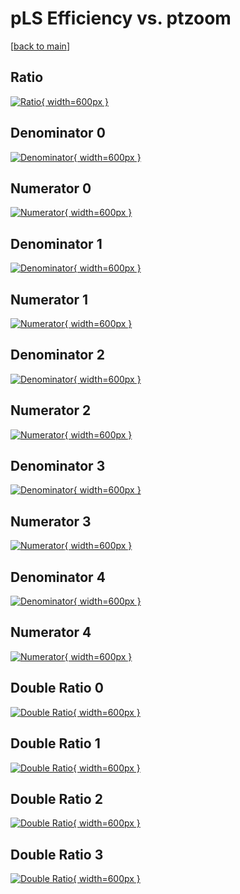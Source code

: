 # pLS Efficiency vs. ptzoom

[[back to main](./)]



## Ratio

[![Ratio](../mtv/var/pLS_loweta_321_-1_eff_ptzoom.png){ width=600px }](../mtv/var/pLS_loweta_321_-1_eff_ptzoom.pdf)

## Denominator 0

[![Denominator](../mtv/den/pLS_loweta_321_-1_eff_ptzoom_den0.png){ width=600px }](../mtv/den/pLS_loweta_321_-1_eff_ptzoom_den0.pdf)

## Numerator 0

[![Numerator](../mtv/num/pLS_loweta_321_-1_eff_ptzoom_num0.png){ width=600px }](../mtv/num/pLS_loweta_321_-1_eff_ptzoom_num0.pdf)

## Denominator 1

[![Denominator](../mtv/den/pLS_loweta_321_-1_eff_ptzoom_den1.png){ width=600px }](../mtv/den/pLS_loweta_321_-1_eff_ptzoom_den1.pdf)

## Numerator 1

[![Numerator](../mtv/num/pLS_loweta_321_-1_eff_ptzoom_num1.png){ width=600px }](../mtv/num/pLS_loweta_321_-1_eff_ptzoom_num1.pdf)

## Denominator 2

[![Denominator](../mtv/den/pLS_loweta_321_-1_eff_ptzoom_den2.png){ width=600px }](../mtv/den/pLS_loweta_321_-1_eff_ptzoom_den2.pdf)

## Numerator 2

[![Numerator](../mtv/num/pLS_loweta_321_-1_eff_ptzoom_num2.png){ width=600px }](../mtv/num/pLS_loweta_321_-1_eff_ptzoom_num2.pdf)

## Denominator 3

[![Denominator](../mtv/den/pLS_loweta_321_-1_eff_ptzoom_den3.png){ width=600px }](../mtv/den/pLS_loweta_321_-1_eff_ptzoom_den3.pdf)

## Numerator 3

[![Numerator](../mtv/num/pLS_loweta_321_-1_eff_ptzoom_num3.png){ width=600px }](../mtv/num/pLS_loweta_321_-1_eff_ptzoom_num3.pdf)

## Denominator 4

[![Denominator](../mtv/den/pLS_loweta_321_-1_eff_ptzoom_den4.png){ width=600px }](../mtv/den/pLS_loweta_321_-1_eff_ptzoom_den4.pdf)

## Numerator 4

[![Numerator](../mtv/num/pLS_loweta_321_-1_eff_ptzoom_num4.png){ width=600px }](../mtv/num/pLS_loweta_321_-1_eff_ptzoom_num4.pdf)

## Double Ratio 0

[![Double Ratio](../mtv/ratio/pLS_loweta_321_-1_eff_ptzoom_ratio0.png){ width=600px }](../mtv/ratio/pLS_loweta_321_-1_eff_ptzoom_ratio0.pdf)

## Double Ratio 1

[![Double Ratio](../mtv/ratio/pLS_loweta_321_-1_eff_ptzoom_ratio1.png){ width=600px }](../mtv/ratio/pLS_loweta_321_-1_eff_ptzoom_ratio1.pdf)

## Double Ratio 2

[![Double Ratio](../mtv/ratio/pLS_loweta_321_-1_eff_ptzoom_ratio2.png){ width=600px }](../mtv/ratio/pLS_loweta_321_-1_eff_ptzoom_ratio2.pdf)

## Double Ratio 3

[![Double Ratio](../mtv/ratio/pLS_loweta_321_-1_eff_ptzoom_ratio3.png){ width=600px }](../mtv/ratio/pLS_loweta_321_-1_eff_ptzoom_ratio3.pdf)

